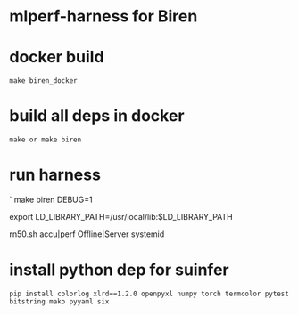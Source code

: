 # mlperf-harness for Biren

# docker build
`make biren_docker`

# build all deps in docker
`make or make biren`

# run harness
`
make biren DEBUG=1 

export LD_LIBRARY_PATH=/usr/local/lib:$LD_LIBRARY_PATH

rn50.sh accu|perf Offline|Server systemid
# install python dep for suinfer
`
pip install colorlog xlrd==1.2.0 openpyxl numpy torch termcolor pytest bitstring mako pyyaml six
`
